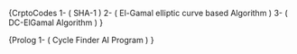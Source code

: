 {CrptoCodes
1- ( SHA-1  )
2- ( El-Gamal elliptic curve based Algorithm )
3- ( DC-ElGamal Algorithm )
}

{Prolog
1- ( Cycle Finder AI Program )
}
